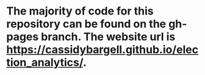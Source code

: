 # The majority of code for this repository can be found on the gh-pages branch. The website url is https://cassidybargell.github.io/election_analytics/.

